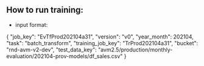 ## How to run training:

* input format:

{
  "job_key": "EvTfProd202104a31",
  "version": "v0",
  "year_month": 202104,
  "task": "batch_transform",
  "training_job_key": "TrProd202104a31",
  "bucket": "rnd-avm-v2-dev",
  "test_data_key": "avm2.5/production/monthly-evaluation/202104-prov-models/df_sales.csv"
}
